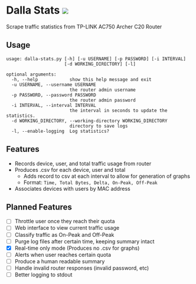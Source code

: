 # Dalla Stats ![](https://img.shields.io/github/release/egeldenhuys/dalla-stats.svg)

Scrape traffic statistics from TP-LINK AC750 Archer C20 Router

## Usage
```
usage: dalla-stats.py [-h] [-u USERNAME] [-p PASSWORD] [-i INTERVAL]
                      [-d WORKING_DIRECTORY] [-l]

optional arguments:
  -h, --help            show this help message and exit
  -u USERNAME, --username USERNAME
                        the router admin username
  -p PASSWORD, --password PASSWORD
                        the router admin password
  -i INTERVAL, --interval INTERVAL
                        the interval in seconds to update the statistics.
  -d WORKING_DIRECTORY, --working-directory WORKING_DIRECTORY
                        directory to save logs
  -l, --enable-logging  Log statistics?

```

## Features
- Records device, user, and total traffic usage from router
- Produces .csv for each device, user and total
    - Adds record to csv at each interval to allow for generation of graphs
    - Format: `Time, Total Bytes, Delta, On-Peak, Off-Peak`
- Associates devices with users by MAC address

## Planned Features
- [ ] Throttle user once they reach their quota
- [ ] Web interface to view current traffic usage
- [ ] Classify traffic as On-Peak and Off-Peak
- [ ] Purge log files after certain time, keeping summary intact
- [X] Real-time only mode (Produces no .csv for graphs)
- [ ] Alerts when user reaches certain quota
- [ ] Produce a human readable summary
- [ ] Handle invalid router responses (invalid password, etc)
- [ ] Better logging to stdout
